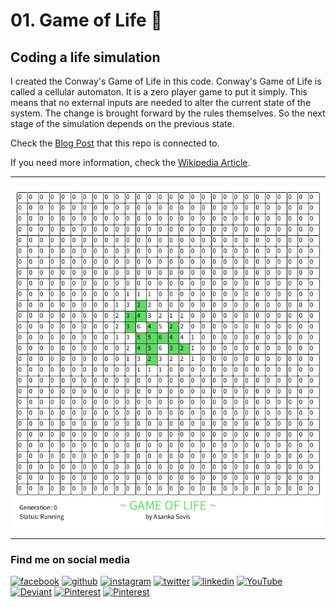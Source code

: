 # 01. Game of Life 👾
## Coding a life simulation
I created the Conway's Game of Life in this code.
Conway's Game of Life is called a cellular automaton. It is a zero player game to put it simply. This means that no external inputs are needed to alter the current state of the system. The change is brought forward by the rules themselves. So the next stage of the simulation depends on the previous state.

Check the [Blog Post](https://asanka-sovis.blogspot.com/2021/11/01-conways-game-of-life-coding-life.html)  that this repo is connected to.

If you need more information, check the [Wikipedia Article](https://en.wikipedia.org/wiki/Conway%27s_Game_of_Life#Algorithms).

---

[<img src='https://github.com/asankaSovis/01.-Game-of-Life/blob/main/Sample%20Outputs/GOL.gif' alt='Game of Life Sample'>](https://github.com/asankaSovis/01.-Game-of-Life/blob/main/Sample%20Outputs/GOL.gif)

---

### Find me on social media

[<img src='https://github.com/asankaSovis/asankaSovis/blob/main/facebook.svg' alt='facebook' height='30'>](https://www.facebook.com/artist.artist.98) [<img src='https://github.com/asankaSovis/asankaSovis/blob/main/github.svg' alt='github' height='30'>](https://github.com/asankaSovis)  [<img src='https://github.com/asankaSovis/asankaSovis/blob/main/instagram.svg' alt='instagram' height='30'>](https://www.instagram.com/asankaakashsovis/)  [<img src='https://github.com/asankaSovis/asankaSovis/blob/main/twitter.svg' alt='twitter' height='30'>](https://twitter.com/AsankaSovis)  [<img src='https://github.com/asankaSovis/asankaSovis/blob/main/linkedin.svg' alt='linkedin' height='30'>](https://www.linkedin.com/in/asanka-sovis/)  [<img src='https://github.com/asankaSovis/asankaSovis/blob/main/youtube.svg' alt='YouTube' height='30'>](https://www.youtube.com/c/AKASHSOVIS/) 
[<img src='https://github.com/asankaSovis/asankaSovis/blob/main/deviant.svg' alt='Deviant' height='30'>](https://www.deviantart.com/asanka98)  [<img src='https://github.com/asankaSovis/asankaSovis/blob/main/pin.svg' alt='Pinterest' height='30'>](https://www.pinterest.com/asankasovis)     [<img src='https://github.com/asankaSovis/asankaSovis/blob/main/blog.svg' alt='Pinterest' height='28'>](https://asanka-sovis.blogspot.com/)
